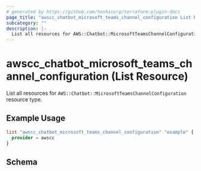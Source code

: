```yaml
---
# generated by https://github.com/hashicorp/terraform-plugin-docs
page_title: "awscc_chatbot_microsoft_teams_channel_configuration List Resource - terraform-provider-awscc"
subcategory: ""
description: |-
  List all resources for AWS::Chatbot::MicrosoftTeamsChannelConfiguration resource type.
---
```


# awscc_chatbot_microsoft_teams_channel_configuration (List Resource)

List all resources for `AWS::Chatbot::MicrosoftTeamsChannelConfiguration` resource type.

## Example Usage

```terraform
list "awscc_chatbot_microsoft_teams_channel_configuration" "example" {
  provider = awscc
}
```

<!-- schema generated by tfplugindocs -->
## Schema

